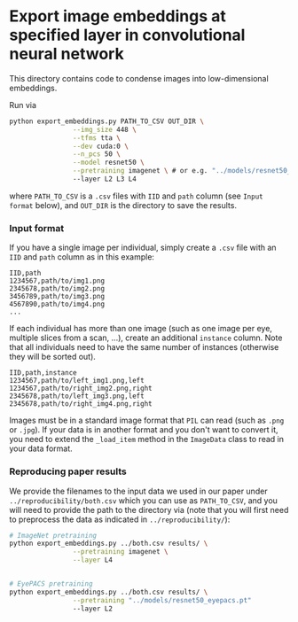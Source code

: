 # Export image embeddings at specified layer in convolutional neural network

This directory contains code to condense images into low-dimensional embeddings.

Run via
```bash
python export_embeddings.py PATH_TO_CSV OUT_DIR \
                --img_size 448 \
                --tfms tta \
                --dev cuda:0 \
                --n_pcs 50 \
                --model resnet50 \
                --pretraining imagenet \ # or e.g. "../models/resnet50_eyepacs.pt"
                --layer L2 L3 L4
```
where `PATH_TO_CSV` is a `.csv` files with `IID` and `path` column (see `Input format` below), and `OUT_DIR` is the directory to save the results.


### Input format

If you have a single image per individual, simply create a `.csv` file with an `IID` and `path` column as in this example:
```CSV
IID,path
1234567,path/to/img1.png
2345678,path/to/img2.png
3456789,path/to/img3.png
4567890,path/to/img4.png
...
```

If each individual has more than one image (such as one image per eye, multiple slices from a scan, ...), create an additional `instance` column. Note that all individuals need to have the same number of instances (otherwise they will be sorted out).
```CSV
IID,path,instance
1234567,path/to/left_img1.png,left
1234567,path/to/right_img2.png,right
2345678,path/to/left_img3.png,left
2345678,path/to/right_img4.png,right
```

Images must be in a standard image format that `PIL` can read (such as `.png` or `.jpg`). If your data is in another format and you don't want to convert it, you need to extend the `_load_item` method in the `ImageData` class to read in your data format.


### Reproducing paper results

We provide the filenames to the input data we used in our paper under `../reproducibility/both.csv` which you can use as `PATH_TO_CSV`, and you will need to provide the path to the directory via (note that you will first need to preprocess the data as indicated in `../reproducibility/`):

```bash
# ImageNet pretraining
python export_embeddings.py ../both.csv results/ \
                --pretraining imagenet \
                --layer L4


# EyePACS pretraining
python export_embeddings.py ../both.csv results/ \
                --pretraining "../models/resnet50_eyepacs.pt"
                --layer L2

```

